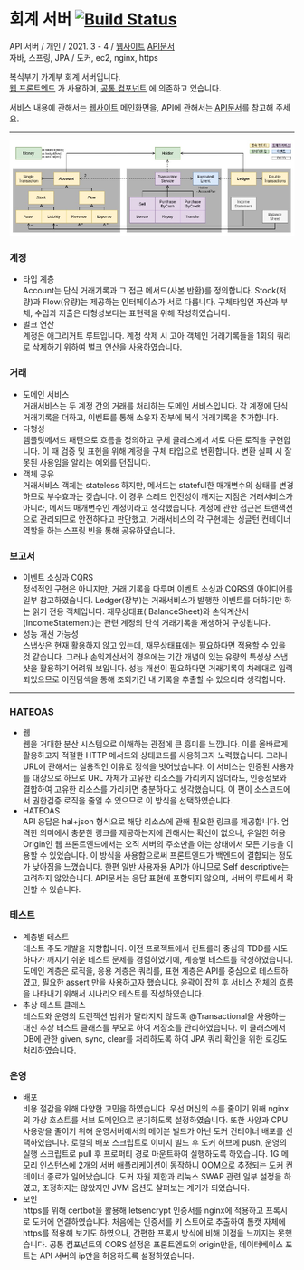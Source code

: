 # 회계 서버 [![Build Status](https://travis-ci.com/suloginscene/accounting-server.svg?branch=master)](https://travis-ci.com/suloginscene/accounting-server)

API 서버 / 개인 / 2021. 3 - 4 / [웹사이트](https://scene-cho.com) [API문서](https://accounting.scene-cho.com)  
자바, 스프링, JPA / 도커, ec2, nginx, https

복식부기 가계부 회계 서버입니다.   
[웹 프론트엔드](https://github.com/suloginscene/web-frontend) 가 사용하며,
[공통 컴포넌트](https://github.com/suloginscene/common) 에 의존하고 있습니다.

서비스 내용에 관해서는 [웹사이트](https://scene-cho.com) 메인화면을, API에 관해서는 [API문서](https://accounting.scene-cho.com)를 참고해 주세요.

---

![도메인 모델](./docs/domain.jpg)

### 계정

- 타입 계층  
  Account는 단식 거래기록과 그 접근 메서드(사본 반환)를 정의합니다. Stock(저량)과 Flow(유량)는 제공하는 인터페이스가 서로 다릅니다. 구체타입인 자산과 부채, 수입과 지출은 다형성보다는 표현력을
  위해 작성하였습니다.
- 벌크 연산  
  계정은 애그리거트 루트입니다. 계정 삭제 시 고아 객체인 거래기록들을 1회의 쿼리로 삭제하기 위하여 벌크 연산을 사용하였습니다.

### 거래

- 도메인 서비스  
  거래서비스는 두 계정 간의 거래를 처리하는 도메인 서비스입니다. 각 계정에 단식 거래기록을 더하고, 이벤트를 통해 소유자 장부에 복식 거래기록을 추가합니다.
- 다형성  
  템플릿메서드 패턴으로 흐름을 정의하고 구체 클래스에서 서로 다른 로직을 구현합니다. 이 때 검증 및 표현을 위해 계정을 구체 타입으로 변환합니다. 변환 실패 시 잘못된 사용임을 알리는 예외를 던집니다.
- 객체 공유  
  거래서비스 객체는 stateless 하지만, 메서드는 stateful한 매개변수의 상태를 변경하므로 부수효과는 갖습니다. 이 경우 스레드 안전성이 깨지는 지점은 거래서비스가 아니라, 메서드 매개변수인 계정이라고
  생각했습니다. 계정에 관한 접근은 트랜잭션으로 관리되므로 안전하다고 판단했고, 거래서비스의 각 구현체는 싱글턴 컨테이너 역할을 하는 스프링 빈을 통해 공유하였습니다.

### 보고서

- 이벤트 소싱과 CQRS  
  정석적인 구현은 아니지만, 거래 기록을 다루며 이벤트 소싱과 CQRS의 아이디어를 일부 참고하였습니다. Ledger(장부)는 거래서비스가 발행한 이벤트를 더하기만 하는 읽기 전용 객체입니다. 재무상태표(
  BalanceSheet)와 손익계산서(IncomeStatement)는 관련 계정의 단식 거래기록을 재생하여 구성됩니다.
- 성능 개선 가능성  
  스냅샷은 현재 활용하지 않고 있는데, 재무상태표에는 필요하다면 적용할 수 있을 것 같습니다. 그러나 손익계산서의 경우에는 기간 개념이 있는 유량의 특성상 스냅샷을 활용하기 어려워 보입니다. 성능 개선이 필요하다면
  거래기록이 차례대로 입력되었으므로 이진탐색을 통해 조회기간 내 기록을 추출할 수 있으리라 생각합니다.

---

### HATEOAS

- 웹  
  웹을 거대한 분산 시스템으로 이해하는 관점에 큰 흥미를 느낍니다. 이를 올바르게 활용하고자 적절한 HTTP 메서드와 상태코드를 사용하고자 노력했습니다. 그러나 URL에 관해서는 실용적인 이유로 정석을
  벗어났습니다. 이 서비스는 인증된 사용자를 대상으로 하므로 URL 자체가 고유한 리소스를 가리키지 않더라도, 인증정보와 결합하여 고유한 리소스를 가리키면 충분하다고 생각했습니다. 이 편이 소스코드에서 권한검증
  로직을 줄일 수 있으므로 이 방식을 선택하였습니다.
- HATEOAS  
  API 응답은 hal+json 형식으로 해당 리소스에 관해 필요한 링크를 제공합니다. 엄격한 의미에서 충분한 링크를 제공하는지에 관해서는 확신이 없으나, 유일한 허용 Origin인 웹 프론트엔드에서는 오직 서버의
  주소만을 아는 상태에서 모든 기능을 이용할 수 있었습니다. 이 방식을 사용함으로써 프론트엔드가 백엔드에 결합되는 정도가 낮아짐을 느꼈습니다. 한편 일반 사용자용 API가 아니므로 Self descriptive는
  고려하지 않았습니다. API문서는 응답 표현에 포함되지 않으며, 서버의 루트에서 확인할 수 있습니다.

### 테스트

- 계층별 테스트  
  테스트 주도 개발을 지향합니다. 이전 프로젝트에서 컨트롤러 중심의 TDD를 시도하다가 깨지기 쉬운 테스트 문제를 경험하였기에, 계층별 테스트를 작성하였습니다. 도메인 계층은 로직을, 응용 계층은 쿼리를, 표현
  계층은 API를 중심으로 테스트하였고, 필요한 assert 만을 사용하고자 했습니다. 윤곽이 잡힌 후 서비스 전체의 흐름을 나타내기 위해서 시나리오 테스트를 작성하였습니다.
- 추상 테스트 클래스  
  테스트와 운영의 트랜잭션 범위가 달라지지 않도록 @Transactional을 사용하는 대신 추상 테스트 클래스를 부모로 하여 저장소를 관리하였습니다. 이 클래스에서 DB에 관한 given, sync, clear를
  처리하도록 하여 JPA 쿼리 확인을 위한 로깅도 처리하였습니다.

### 운영

- 배포  
  비용 절감을 위해 다양한 고민을 하였습니다. 우선 머신의 수를 줄이기 위해 nginx의 가상 호스트를 서브 도메인으로 분기하도록 설정하였습니다. 또한 사양과 CPU 사용량을 줄이기 위해 운영서버에서의 메이븐
  빌드가 아닌 도커 컨테이너 배포를 선택하였습니다. 로컬의 배포 스크립트로 이미지 빌드 후 도커 허브에 push, 운영의 실행 스크립트로 pull 후 프로퍼티 경로 마운트하여 실행하도록 하였습니다. 1G 메모리
  인스턴스에 2개의 서버 애플리케이션이 동작하니 OOM으로 추정되는 도커 컨테이너 종료가 일어났습니다. 도커 자원 제한과 리눅스 SWAP 관련 일부 설정을 하였고, 조정하지는 않았지만 JVM 옵션도 살펴보는 계기가
  되었습니다.
- 보안  
  https를 위해 certbot을 활용해 letsencrypt 인증서를 nginx에 적용하고 프록시로 도커에 연결하였습니다. 처음에는 인증서를 키 스토어로 추출하여 톰캣 자체에 https를 적용해 보기도
  하였으나, 간편한 프록시 방식에 비해 이점을 느끼지는 못했습니다. 공통 컴포넌트의 CORS 설정은 프론트엔드의 origin만을, 데이터베이스 포트는 API 서버의 ip만을 허용하도록 설정하였습니다.
